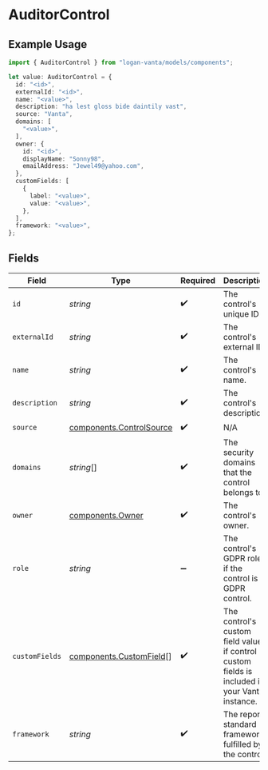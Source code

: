 # AuditorControl

## Example Usage

```typescript
import { AuditorControl } from "logan-vanta/models/components";

let value: AuditorControl = {
  id: "<id>",
  externalId: "<id>",
  name: "<value>",
  description: "ha lest gloss bide daintily vast",
  source: "Vanta",
  domains: [
    "<value>",
  ],
  owner: {
    id: "<id>",
    displayName: "Sonny98",
    emailAddress: "Jewel49@yahoo.com",
  },
  customFields: [
    {
      label: "<value>",
      value: "<value>",
    },
  ],
  framework: "<value>",
};
```

## Fields

| Field                                                                                           | Type                                                                                            | Required                                                                                        | Description                                                                                     |
| ----------------------------------------------------------------------------------------------- | ----------------------------------------------------------------------------------------------- | ----------------------------------------------------------------------------------------------- | ----------------------------------------------------------------------------------------------- |
| `id`                                                                                            | *string*                                                                                        | :heavy_check_mark:                                                                              | The control's unique ID.                                                                        |
| `externalId`                                                                                    | *string*                                                                                        | :heavy_check_mark:                                                                              | The control's external ID.                                                                      |
| `name`                                                                                          | *string*                                                                                        | :heavy_check_mark:                                                                              | The control's name.                                                                             |
| `description`                                                                                   | *string*                                                                                        | :heavy_check_mark:                                                                              | The control's description.                                                                      |
| `source`                                                                                        | [components.ControlSource](../../models/components/controlsource.md)                            | :heavy_check_mark:                                                                              | N/A                                                                                             |
| `domains`                                                                                       | *string*[]                                                                                      | :heavy_check_mark:                                                                              | The security domains that the control belongs to.                                               |
| `owner`                                                                                         | [components.Owner](../../models/components/owner.md)                                            | :heavy_check_mark:                                                                              | The control's owner.                                                                            |
| `role`                                                                                          | *string*                                                                                        | :heavy_minus_sign:                                                                              | The control's GDPR role, if the control is a GDPR control.                                      |
| `customFields`                                                                                  | [components.CustomField](../../models/components/customfield.md)[]                              | :heavy_check_mark:                                                                              | The control's custom field values, if control custom fields is included in your Vanta instance. |
| `framework`                                                                                     | *string*                                                                                        | :heavy_check_mark:                                                                              | The report standard framework fulfilled by the control.                                         |